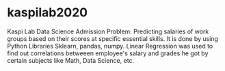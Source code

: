 # kaspilab2020
Kaspi Lab Data Science Admission Problem: Predicting salaries of work groups based on their scores at specific essential skills. It is done by using Python Libraries Sklearn, pandas, numpy. Linear Regression was used to find out correlations betweeen employee's salary and grades he got by certain subjects like Math, Data Science, etc.
